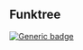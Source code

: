 ## Funktree

[![Generic badge](https://img.shields.io/badge/<Status>-<Broken>-<red>.svg)](https://shields.io/)
